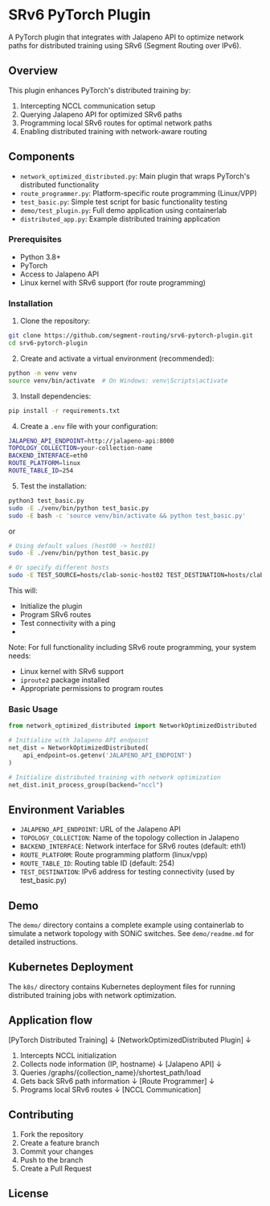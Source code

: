 # SRv6 PyTorch Plugin

A PyTorch plugin that integrates with Jalapeno API to optimize network paths for distributed training using SRv6 (Segment Routing over IPv6).

## Overview

This plugin enhances PyTorch's distributed training by:
1. Intercepting NCCL communication setup
2. Querying Jalapeno API for optimized SRv6 paths
3. Programming local SRv6 routes for optimal network paths
4. Enabling distributed training with network-aware routing

## Components

- `network_optimized_distributed.py`: Main plugin that wraps PyTorch's distributed functionality
- `route_programmer.py`: Platform-specific route programming (Linux/VPP)
- `test_basic.py`: Simple test script for basic functionality testing
- `demo/test_plugin.py`: Full demo application using containerlab
- `distributed_app.py`: Example distributed training application

### Prerequisites

- Python 3.8+
- PyTorch
- Access to Jalapeno API
- Linux kernel with SRv6 support (for route programming)

### Installation

1. Clone the repository:
```bash
git clone https://github.com/segment-routing/srv6-pytorch-plugin.git
cd srv6-pytorch-plugin
```

2. Create and activate a virtual environment (recommended):
```bash
python -m venv venv
source venv/bin/activate  # On Windows: venv\Scripts\activate
```

3. Install dependencies:
```bash
pip install -r requirements.txt
```

4. Create a `.env` file with your configuration:
```bash
JALAPENO_API_ENDPOINT=http://jalapeno-api:8000
TOPOLOGY_COLLECTION=your-collection-name
BACKEND_INTERFACE=eth0
ROUTE_PLATFORM=linux
ROUTE_TABLE_ID=254
```

5. Test the installation:
```bash
python3 test_basic.py
sudo -E ./venv/bin/python test_basic.py
sudo -E bash -c 'source venv/bin/activate && python test_basic.py'
```

or 
```bash
# Using default values (host00 -> host01)
sudo -E ./venv/bin/python test_basic.py

# Or specify different hosts
sudo -E TEST_SOURCE=hosts/clab-sonic-host02 TEST_DESTINATION=hosts/clab-sonic-host03 ./venv/bin/python test_basic.py
```

This will:
- Initialize the plugin
- Program SRv6 routes
- Test connectivity with a ping
- 
Note: For full functionality including SRv6 route programming, your system needs:
- Linux kernel with SRv6 support
- `iproute2` package installed
- Appropriate permissions to program routes

### Basic Usage

```python
from network_optimized_distributed import NetworkOptimizedDistributed

# Initialize with Jalapeno API endpoint
net_dist = NetworkOptimizedDistributed(
    api_endpoint=os.getenv('JALAPENO_API_ENDPOINT')
)

# Initialize distributed training with network optimization
net_dist.init_process_group(backend="nccl")
```

## Environment Variables

- `JALAPENO_API_ENDPOINT`: URL of the Jalapeno API
- `TOPOLOGY_COLLECTION`: Name of the topology collection in Jalapeno
- `BACKEND_INTERFACE`: Network interface for SRv6 routes (default: eth1)
- `ROUTE_PLATFORM`: Route programming platform (linux/vpp)
- `ROUTE_TABLE_ID`: Routing table ID (default: 254)
- `TEST_DESTINATION`: IPv6 address for testing connectivity (used by test_basic.py)

## Demo

The `demo/` directory contains a complete example using containerlab to simulate a network topology with SONiC switches. See `demo/readme.md` for detailed instructions.

## Kubernetes Deployment

The `k8s/` directory contains Kubernetes deployment files for running distributed training jobs with network optimization.

## Application flow

[PyTorch Distributed Training]
        ↓
[NetworkOptimizedDistributed Plugin]
        ↓
1. Intercepts NCCL initialization
2. Collects node information (IP, hostname)
        ↓
[Jalapeno API]
        ↓
3. Queries /graphs/{collection_name}/shortest_path/load
4. Gets back SRv6 path information
        ↓
[Route Programmer]
        ↓
5. Programs local SRv6 routes
        ↓
[NCCL Communication]

## Contributing

1. Fork the repository
2. Create a feature branch
3. Commit your changes
4. Push to the branch
5. Create a Pull Request

## License

